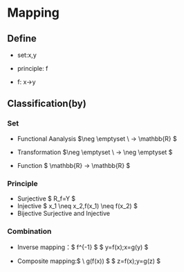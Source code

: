 # Mapping

## Define

- set:x,y
  
- principle: f

- f: x->y
  
## Classification(by)

### Set

- Functional Aanalysis
   $\neg \emptyset \ -> \mathbb{R} $

- Transformation
  $\neg \emptyset \ -> \neg \emptyset $

- Function
  $ \mathbb{R} -> \mathbb{R} $

### Principle

- Surjective
  $ R_f=Y $
- Injective
  $ x_1 \neq x_2,f(x_1) \neq f(x_2) $
- Bijective
  Surjective and Injective

### Combination

- Inverse mapping：$ f^{-1} $
  $ y=f(x);x=g(y) $
  
- Composite mapping:$ \ g(f(x)) $
  $ z=f(x);y=g(z) $
  